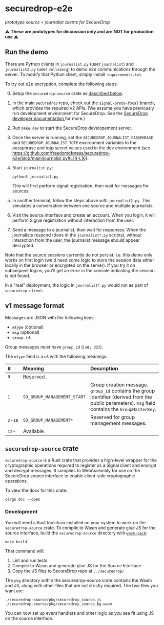 # securedrop-e2e

_prototype source + journalist clients for SecureDrop_

⚠️ **These are prototypes for discussion only and are NOT for production use** ⚠️

## Run the demo

There are Python clients in `journalist.py` (user `journalist`) and `journalist2.py` (user `dellsberg`) to demo e2e communications through the server.
To modify that Python client, simply install `requirements.txt`.

To try out e2e encryption, complete the following steps:

0. Setup the `securedrop-source` crate as [described below](#securedrop-source-crate).
1. In the main `securedrop` repo, check out the [`signal-proto-focal`](https://github.com/freedomofpress/securedrop/tree/signal-proto-focal) branch,
   which provides the required v2 APIs.
   (We assume you have previously run development environment for SecureDrop.
   See the [SecureDrop developer documentation ](https://docs.securedrop.org/en/stable/development/setup_development.html) for more.)
1. Run `make dev` to start the SecureDrop developement server.
1. Once the server is running, set the `SECUREDROP_JOURNALIST_PASSPHRASE` and `SECUREDROP_JOURNALIST_TOTP` environment variables to the passphrase and totp secret values used in the dev environment (see https://github.com/freedomofpress/securedrop-e2e/blob/main/journalist.py#L14-L16).
1. Start `journalist.py`:

   ```
   python3 journalist.py
   ```

   This will first perform signal registration, then wait for messages for sources.
1. In another terminal, follow the steps above with `journalist2.py`.
   This simulates a conversation between one source and multiple journalists.
1. Visit the source interface and create an account.
   When you login, it will perform Signal registration without interaction from the user.
1. Send a message to a journalist, then wait for responses.
   When the journalists respond (done in the `journalist*.py` scripts),
   without interaction from the user, the journalist message should appear decrypted.

Note that the source sessions currently do not persist, i.e. this demo only works on first login (we'd need some logic to store the session data either locally in the browser or encrypted on the server). If you try it on subsequent logins, you'll get an error in the console indicating the session is not found.

In a "real" deployment, the logic in `journalist*.py` would run as part of `securedrop-client`.

## v1 message format

Messages are JSON with the following keys:

- `mtype` (optional)
- `msg` (optional)
- `group_id`.

Group messages _must_ have `group_id` (`[u8; 32]`).

The `mtype` field is a `u8` with the following meanings:

| #        | Meaning                     | Description                                                                                                                                       |
|:---------|:----------------------------|:--------------------------------------------------------------------------------------------------------------------------------------------------|
| `0`      | Reserved.                   |                                                                                                                                                   |
| `1`      | `SD_GROUP_MANAGEMENT_START` | Group creation message. `group_id` contains the group identifier (derived from the public parameters). `msg` field contains the `GroupMasterKey`. |
| `2`-`10` | `SD_GROUP_MANAGEMENT*`      | Reserved for group management messages.                                                                                                           |
| `12`-    | Available.                  |                                                                                                                                                   |

## `securedrop-source` crate

`securedrop-source` is a Rust crate that provides a high-level wrapper for the cryptographic operations
required to register as a Signal client and encrypt and decrypt messages.
It compiles to WebAssembly for use on the SecureDrop source interface to enable client-side cryptographic operations.

To view the docs for this crate:

```
cargo doc --open
```

### Development

You will need a Rust toolchain installed on your system to work on the `securedrop-source` crate.
To compile to Wasm and generate glue JS for the source interface,
build the `securedrop-source` directory with [`wasm-pack`](https://github.com/rustwasm/wasm-pack):

```
make build
```

That command will:

  1. Lint and run tests
  2. Compile to Wasm and generate glue JS for the Source Interface
  3. Copy the JS files to SecureDrop repo at `../securedrop/`

The `pkg` directory within the securedrop-source crate contains the Wasm and JS,
along with other files that are not strictly required. The two files you want are:

```
./securedrop-source/pkg/securedrop_source.js
./securedrop-source/pkg/securedrop_source_bg.wasm
```

You can now set up event handlers and other logic as you see fit using JS on the source interface.
